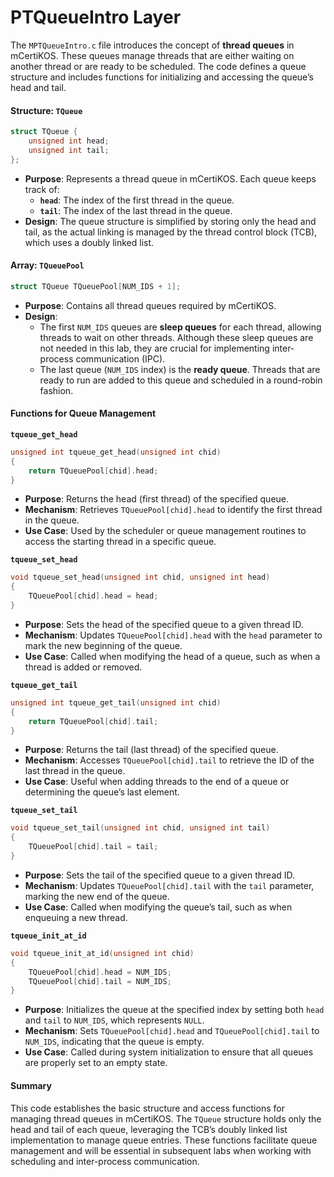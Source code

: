 # PTQueueIntro Layer

The `MPTQueueIntro.c` file introduces the concept of **thread queues** in mCertiKOS. These queues manage threads that are either waiting on another thread or are ready to be scheduled. The code defines a queue structure and includes functions for initializing and accessing the queue’s head and tail.

#### Structure: `TQueue`

```c
struct TQueue {
    unsigned int head;
    unsigned int tail;
};
```

* **Purpose**: Represents a thread queue in mCertiKOS. Each queue keeps track of:
  * **`head`**: The index of the first thread in the queue.
  * **`tail`**: The index of the last thread in the queue.
* **Design**: The queue structure is simplified by storing only the head and tail, as the actual linking is managed by the thread control block (TCB), which uses a doubly linked list.

#### Array: `TQueuePool`

```c
struct TQueue TQueuePool[NUM_IDS + 1];
```

* **Purpose**: Contains all thread queues required by mCertiKOS.
* **Design**:
  * The first `NUM_IDS` queues are **sleep queues** for each thread, allowing threads to wait on other threads. Although these sleep queues are not needed in this lab, they are crucial for implementing inter-process communication (IPC).
  * The last queue (`NUM_IDS` index) is the **ready queue**. Threads that are ready to run are added to this queue and scheduled in a round-robin fashion.

#### Functions for Queue Management

**`tqueue_get_head`**

```c
unsigned int tqueue_get_head(unsigned int chid)
{
    return TQueuePool[chid].head;
}
```

* **Purpose**: Returns the head (first thread) of the specified queue.
* **Mechanism**: Retrieves `TQueuePool[chid].head` to identify the first thread in the queue.
* **Use Case**: Used by the scheduler or queue management routines to access the starting thread in a specific queue.

**`tqueue_set_head`**

```c
void tqueue_set_head(unsigned int chid, unsigned int head)
{
    TQueuePool[chid].head = head;
}
```

* **Purpose**: Sets the head of the specified queue to a given thread ID.
* **Mechanism**: Updates `TQueuePool[chid].head` with the `head` parameter to mark the new beginning of the queue.
* **Use Case**: Called when modifying the head of a queue, such as when a thread is added or removed.

**`tqueue_get_tail`**

```c
unsigned int tqueue_get_tail(unsigned int chid)
{
    return TQueuePool[chid].tail;
}
```

* **Purpose**: Returns the tail (last thread) of the specified queue.
* **Mechanism**: Accesses `TQueuePool[chid].tail` to retrieve the ID of the last thread in the queue.
* **Use Case**: Useful when adding threads to the end of a queue or determining the queue’s last element.

**`tqueue_set_tail`**

```c
void tqueue_set_tail(unsigned int chid, unsigned int tail)
{
    TQueuePool[chid].tail = tail;
}
```

* **Purpose**: Sets the tail of the specified queue to a given thread ID.
* **Mechanism**: Updates `TQueuePool[chid].tail` with the `tail` parameter, marking the new end of the queue.
* **Use Case**: Called when modifying the queue’s tail, such as when enqueuing a new thread.

**`tqueue_init_at_id`**

```c
void tqueue_init_at_id(unsigned int chid)
{
    TQueuePool[chid].head = NUM_IDS;
    TQueuePool[chid].tail = NUM_IDS;
}
```

* **Purpose**: Initializes the queue at the specified index by setting both `head` and `tail` to `NUM_IDS`, which represents `NULL`.
* **Mechanism**: Sets `TQueuePool[chid].head` and `TQueuePool[chid].tail` to `NUM_IDS`, indicating that the queue is empty.
* **Use Case**: Called during system initialization to ensure that all queues are properly set to an empty state.

#### Summary

This code establishes the basic structure and access functions for managing thread queues in mCertiKOS. The `TQueue` structure holds only the head and tail of each queue, leveraging the TCB’s doubly linked list implementation to manage queue entries. These functions facilitate queue management and will be essential in subsequent labs when working with scheduling and inter-process communication.
